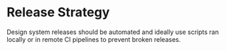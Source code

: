 # Release Strategy

Design system releases should be automated and ideally use scripts ran locally or in remote CI pipelines to prevent broken releases.
